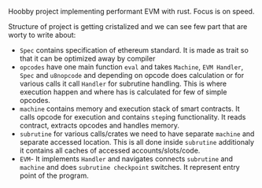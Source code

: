 

Hoobby project implementing performant EVM with rust. Focus is on speed.



Structure of project is getting cristalized and we can see few part that are worty to write about:
- `Spec` contains specification of ethereum standard. It is made as trait so that it can be optimized away by compiler
- `opcodes` have one main function `eval` and takes `Machine`, `EVM Handler`, `Spec` and `u8nopcode` and depending on opcode does calculation or for various calls it call `Handler` for subrutine handling. This is where execution happen and where has is calculated for few of simple opcodes.
- `machine` contains memory and execution stack of smart contracts. It calls opcode for execution and contains `step`ing functionality. It reads contract, extracts opcodes and handles memory.
- `subrutine` for various calls/crates we need to have separate `machine` and separate accessed location. This is all done inside `subrutine` additionaly it contains all caches of accessed accounts/slots/code.
- `EVM`- It implements `Handler` and navigates connects `subrutine` and `machine` and does `subrutine checkpoint` switches. It represent entry point of the program.
